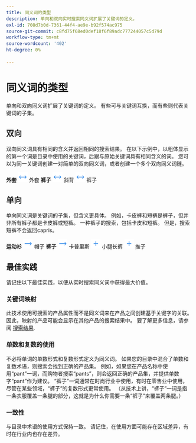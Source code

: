 ```yaml
---
title: 同义词的类型
description: 单向和双向实时搜索同义词扩展了关键词的定义。
exl-id: 708d7b0d-7361-44f4-ae9e-b92f574ac975
source-git-commit: c8fd75f68ed0def18f6f89adc777244057c5d79d
workflow-type: tm+mt
source-wordcount: '402'
ht-degree: 0%

---
```


# 同义词的类型

单向和双向同义词扩展了关键词的定义。 有些可与关键词互换，而有些则代表关键词的子集。

## 双向

双向同义词具有相同的含义并返回相同的搜索结果。 在以下示例中，以粗体显示的第一个词是目录中使用的关键词，后跟与原始关键词具有相同含义的词。 您可以为同一关键词创建一对简单的双向同义词，或者创建一个多个双向同义词链。

**外套** ![双向选择器](assets/btn-two-way.png) 外套
**裤子** ![双向选择器](assets/btn-two-way.png) 斜背 ![双向选择器](assets/btn-two-way.png) 裤子

## 单向

单向同义词是关键词的子集，但含义更具体。 例如，卡皮裤和短裤是裤子，但并非所有裤子都是卡皮裤或短裤。 一种裤子的搜索，包括卡皮和短裤。 但是，搜索短裤不会返回capris。

**运动衫** ![单向选择器](assets/btn-one-way.png) 帽子
**裤子** ![单向选择器](assets/btn-one-way.png) 卡普里斯 ![多个单向选择器](assets/btn-multiple-one-way.png) 小腿长裤 ![多个单向选择器](assets/btn-multiple-one-way.png) 推子

## 最佳实践

请记住以下最佳实践，以便从实时搜索同义词中获得最大价值。

### 关键词映射

此技术使用可搜索的产品属性而不是同义词来在产品之间创建基于关键字的关联。 因此，映射的产品可能会显示在其他产品的搜索结果中。 要了解更多信息，请参阅 [搜索结果](https://docs.magento.com/user-guide/catalog/search-results.html).

### 单数和复数的使用

不必将单词的单数形式和复数形式定义为同义词。 如果您的目录中混合了单数和复数术语，则搜索会找到正确的产品集。 例如，如果您在产品名称中使用“pant”一词，而购物者搜索“pants”，则会返回正确的产品集，并提供单数字“pant”作为建议。 “裤子”一词通常在时尚行业中使用，有时在零售业中使用，尽管在某些领域，“裤子”的复数形式更常使用。 （从技术上讲，“裤子”一词是指一条衣服覆盖一条腿的部分，这就是为什么你需要一条“裤子”来覆盖两条腿。）

### 一致性

与目录中术语的使用方式保持一致。 请记住，在使用方面可能存在区域差异，有时在行业内也存在差异。

